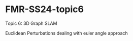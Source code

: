 # FMR-SS24-topic6
Topic 6: 3D Graph SLAM

Euclidean Perturbations dealing with euler angle approach
